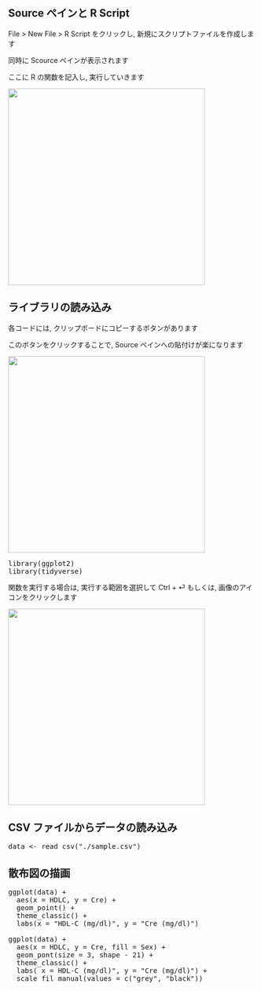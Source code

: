 ## Source ペインと R Script

File > New File > R Script をクリックし, 新規にスクリプトファイルを作成します

同時に Scource ペインが表示されます

ここに R の関数を記入し, 実行していきます

<img src='https://i.gyazo.com/d2ad27119c6d7ad8c75b71821666901c.png' width='400'>

## ライブラリの読み込み

各コードには, クリップボードにコピーするボタンがあります

このボタンをクリックすることで, Source ペインへの貼付けが楽になります

<img src='https://i.gyazo.com/a6de1ef76d72463259719790522b91c2.png' width='400'>

<pre class="file" data-target="clipboard">
library(ggplot2)
library(tidyverse)
</pre>

関数を実行する場合は, 実行する範囲を選択して Ctrl + &#9166; もしくは, 画像のアイコンをクリックします

<img src='https://i.gyazo.com/02e650725f1abc075314016b5d20220c.png' width='400'>


## CSV ファイルからデータの読み込み

<pre class="file" data-target="clipboard">
data <- read_csv("./sample.csv")
</pre>


## 散布図の描画
<pre class="file" data-target="clipboard">
ggplot(data) +
  aes(x = HDLC, y = Cre) +
  geom_point() +
  theme_classic() +
  labs(x = "HDL-C (mg/dl)", y = "Cre (mg/dl)")

ggplot(data) +
  aes(x = HDLC, y = Cre, fill = Sex) +
  geom_pont(size = 3, shape - 21) +
  theme_classic() +
  labs( x = HDL-C (mg/dl)", y = "Cre (mg/dl)") +
  scale_fil_manual(values = c("grey", "black"))
</pre>
